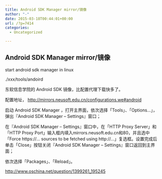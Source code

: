 ```yaml
---
title: Android SDK Manager mirror/镜像
author: "-"
date: 2015-03-18T00:44:01+00:00
url: /?p=7414
categories:
  - Uncategorized

---
```

## Android SDK Manager mirror/镜像
start android sdk manager in linux
  
./xxx/tools/andoird

东软信息学院的 Android SDK 镜像，比配置代理下载快多了。

配置地址， http://mirrors.neusoft.edu.cn/configurations.we#android

启动 Android SDK Manager ，打开主界面，依次选择「Tools」、「Options…」，弹出『Android SDK Manager – Settings』窗口；
  
在『Android SDK Manager – Settings』窗口中，在「HTTP Proxy Server」和「HTTP Proxy Port」输入框内填入mirrors.neusoft.edu.cn和80，并且选中「Force https://… sources to be fetched using http://…」复选框。设置完成后单击「Close」按钮关闭『Android SDK Manager – Settings』窗口返回到主界面；
  
依次选择「Packages」、「Reload」。
  
http://www.oschina.net/question/1399261_195245